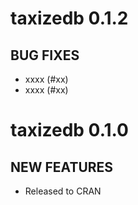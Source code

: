 taxizedb 0.1.2
==============

## BUG FIXES

* xxxx (#xx)
* xxxx (#xx)



taxizedb 0.1.0
==============

## NEW FEATURES

* Released to CRAN
